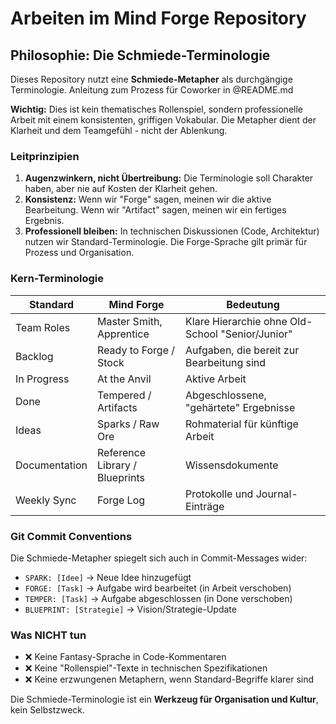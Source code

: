 # Arbeiten im Mind Forge Repository

## Philosophie: Die Schmiede-Terminologie

Dieses Repository nutzt eine **Schmiede-Metapher** als durchgängige Terminologie.
Anleitung zum Prozess für Coworker in @README.md

**Wichtig:** Dies ist kein thematisches Rollenspiel, sondern professionelle Arbeit mit einem konsistenten, griffigen Vokabular. Die Metapher dient der Klarheit und dem Teamgefühl - nicht der Ablenkung.

### Leitprinzipien

1. **Augenzwinkern, nicht Übertreibung:** Die Terminologie soll Charakter haben, aber nie auf Kosten der Klarheit gehen.
2. **Konsistenz:** Wenn wir "Forge" sagen, meinen wir die aktive Bearbeitung. Wenn wir "Artifact" sagen, meinen wir ein fertiges Ergebnis.
3. **Professionell bleiben:** In technischen Diskussionen (Code, Architektur) nutzen wir Standard-Terminologie. Die Forge-Sprache gilt primär für Prozess und Organisation.

### Kern-Terminologie

| Standard | Mind Forge | Bedeutung |
|----------|------------|-----------|
| Team Roles | Master Smith, Apprentice | Klare Hierarchie ohne Old-School "Senior/Junior" |
| Backlog | Ready to Forge / Stock | Aufgaben, die bereit zur Bearbeitung sind |
| In Progress | At the Anvil | Aktive Arbeit |
| Done | Tempered / Artifacts | Abgeschlossene, "gehärtete" Ergebnisse |
| Ideas | Sparks / Raw Ore | Rohmaterial für künftige Arbeit |
| Documentation | Reference Library / Blueprints | Wissensdokumente |
| Weekly Sync | Forge Log | Protokolle und Journal-Einträge |

### Git Commit Conventions

Die Schmiede-Metapher spiegelt sich auch in Commit-Messages wider:

- `SPARK: [Idee]` → Neue Idee hinzugefügt
- `FORGE: [Task]` → Aufgabe wird bearbeitet (in Arbeit verschoben)
- `TEMPER: [Task]` → Aufgabe abgeschlossen (in Done verschoben)
- `BLUEPRINT: [Strategie]` → Vision/Strategie-Update

### Was NICHT tun

- ❌ Keine Fantasy-Sprache in Code-Kommentaren
- ❌ Keine "Rollenspiel"-Texte in technischen Spezifikationen
- ❌ Keine erzwungenen Metaphern, wenn Standard-Begriffe klarer sind

Die Schmiede-Terminologie ist ein **Werkzeug für Organisation und Kultur**, kein Selbstzweck.